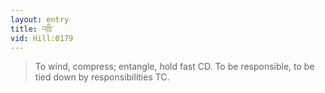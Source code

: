 ```yaml
---
layout: entry
title: འཁྲི་
vid: Hill:0179
---
```

> To wind, compress; entangle, hold fast CD\. To be responsible, to be tied down by responsibilities TC\.


